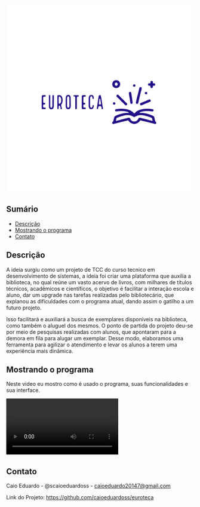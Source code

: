![euroteca](./assets/img/logo.png)

## Sumário
- [Descrição](#descrição)
- [Mostrando o programa](#mostrandooprograma)
- [Contato](#contato)

## Descrição
A ideia surgiu como um projeto de TCC do curso tecnico em desenvolvimento de sistemas, a ideia foi criar uma plataforma que auxilia a biblioteca, no qual reúne um vasto acervo de livros, com milhares de títulos técnicos, acadêmicos e científicos, o objetivo é facilitar a interação escola e aluno, dar um upgrade nas tarefas realizadas pelo bibliotecário, que explanou as dificuldades com o programa atual, dando assim o gatilho a um futuro projeto.

Isso facilitará e auxiliará a busca de exemplares disponíveis na biblioteca, como também o aluguel dos mesmos. O ponto de partida do projeto deu-se por meio de pesquisas realizadas com alunos, que apontaram para a demora em fila para alugar um exemplar. Desse modo, elaboramos uma ferramenta para agilizar o atendimento e levar os alunos a terem uma experiência mais dinâmica.

## Mostrando o programa
Neste video eu mostro como é usado o programa, suas funcionalidades e sua interface.

![video](./assets/img/apresentacao.mp4)

## Contato
Caio Eduardo - @scaioeduardoss - caioeduardo20147@gmail.com

Link do Projeto: https://github.com/caioeduardoss/euroteca
